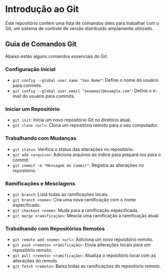 # Introdução ao Git 

Este repositório contém uma lista de comandos úteis para trabalhar com o Git, um sistema de controle de versão distribuído amplamente utilizado.

## Guia de Comandos Git

Abaixo estão alguns comandos essenciais do Git:

### Configuração Inicial

- `git config --global user.name "Seu Nome"`: Define o nome do usuário para commits.
- `git config --global user.email "seuemail@example.com"`: Define o e-mail do usuário para commits.

### Iniciar um Repositório

- `git init`: Inicia um novo repositório Git no diretório atual.
- `git clone <url>`: Clona um repositório remoto para o seu computador.

### Trabalhando com Mudanças

- `git status`: Verifica o status das alterações no repositório.
- `git add <arquivo>`: Adiciona arquivos ao índice para prepará-los para o commit.
- `git commit -m "Mensagem do Commit"`: Registra as alterações no repositório.

### Ramificações e Mesclagens

- `git branch`: Lista todas as ramificações locais.
- `git branch <nome>`: Cria uma nova ramificação com o nome especificado.
- `git checkout <nome>`: Muda para a ramificação especificada.
- `git merge <ramificação>`: Mescla uma ramificação à ramificação atual.

### Trabalhando com Repositórios Remotos

- `git remote add <nome> <url>`: Adiciona um novo repositório remoto.
- `git push <remoto> <ramificação>`: Envia alterações locais para um repositório remoto.
- `git pull <remoto> <ramificação>`: Atualiza o repositório local com as alterações do remoto.
- `git fetch <remoto>`: Baixa todas as ramificações do repositório remoto.

